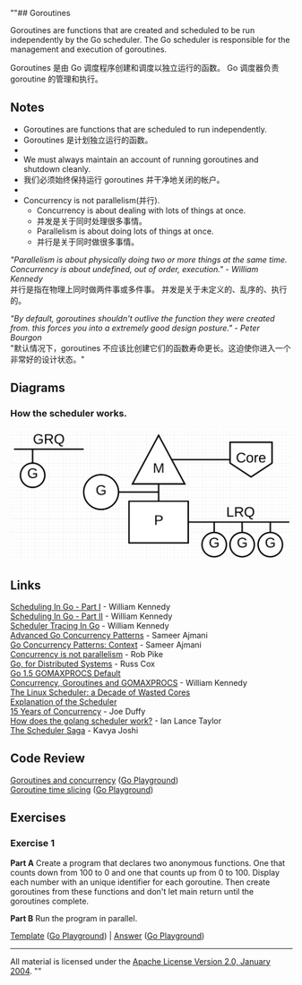 ""## Goroutines

Goroutines are functions that are created and scheduled to be run independently by the Go scheduler. The Go scheduler is responsible for the management and execution of goroutines.

Goroutines 是由 Go 调度程序创建和调度以独立运行的函数。 Go 调度器负责 goroutine 的管理和执行。

## Notes

* Goroutines are functions that are scheduled to run independently.
* Goroutines 是计划独立运行的函数。
* 
* We must always maintain an account of running goroutines and shutdown cleanly.
* 我们必须始终保持运行 goroutines 并干净地关闭的帐户。
* 
* Concurrency is not parallelism(并行).
    * Concurrency is about dealing with lots of things at once.
    * 并发是关于同时处理很多事情。
    * Parallelism is about doing lots of things at once.
    * 并行是关于同时做很多事情。

_"Parallelism is about physically doing two or more things at the same time. Concurrency is about undefined, out of order, execution." - William Kennedy_    
并行是指在物理上同时做两件事或多件事。 并发是关于未定义的、乱序的、执行的。

_"By default, goroutines shouldn't outlive the function they were created from. this forces you into a extremely good design posture." - Peter Bourgon_  
"默认情况下，goroutines 不应该比创建它们的函数寿命更长。这迫使你进入一个非常好的设计状态。"

## Diagrams

### How the scheduler works.

![Ardan Labs](scheduler.png?v=2)

## Links

[Scheduling In Go - Part I](https://www.ardanlabs.com/blog/2018/08/scheduling-in-go-part1.html) - William Kennedy    
[Scheduling In Go - Part II](https://www.ardanlabs.com/blog/2018/08/scheduling-in-go-part2.html) - William Kennedy    
[Scheduler Tracing In Go](https://www.ardanlabs.com/blog/2015/02/scheduler-tracing-in-go.html) - William Kennedy   
[Advanced Go Concurrency Patterns](https://blog.golang.org/advanced-go-concurrency-patterns) - Sameer Ajmani    
[Go Concurrency Patterns: Context](https://blog.golang.org/context) - Sameer Ajmani    
[Concurrency is not parallelism](https://blog.golang.org/concurrency-is-not-parallelism) - Rob Pike    
[Go, for Distributed Systems](https://talks.golang.org/2013/distsys.slide) - Russ Cox    
[Go 1.5 GOMAXPROCS Default](https://docs.google.com/document/d/1At2Ls5_fhJQ59kDK2DFVhFu3g5mATSXqqV5QrxinasI/edit)    
[Concurrency, Goroutines and GOMAXPROCS](https://www.ardanlabs.com/blog/2014/01/concurrency-goroutines-and-gomaxprocs.html) - William Kennedy    
[The Linux Scheduler: a Decade of Wasted Cores](http://www.ece.ubc.ca/~sasha/papers/eurosys16-final29.pdf)    
[Explanation of the Scheduler](https://news.ycombinator.com/item?id=12460807)    
[15 Years of Concurrency](http://joeduffyblog.com/2016/11/30/15-years-of-concurrency/) - Joe Duffy    
[How does the golang scheduler work?](https://www.quora.com/How-does-the-golang-scheduler-work/answer/Ian-Lance-Taylor) - Ian Lance Taylor    
[The Scheduler Saga](https://www.youtube.com/watch?v=YHRO5WQGh0k) - Kavya Joshi

## Code Review

[Goroutines and concurrency](example/goroutine_concurrency/goroutine_concurrency.go) ([Go Playground](https://play.golang.org/p/4n6G3uRDc83))  
[Goroutine time slicing](example2/example2.go) ([Go Playground](https://play.golang.org/p/QtNVo1nb4uQ))  

## Exercises

### Exercise 1

**Part A** Create a program that declares two anonymous functions. One that counts down from 100 to 0 and one that counts up from 0 to 100. Display each number with an unique identifier for each goroutine. Then create goroutines from these functions and don't let main return until the goroutines complete.

**Part B** Run the program in parallel.

[Template](exercises/template1/template1.go) ([Go Playground](https://play.golang.org/p/O0FB2gd6-7d)) |
[Answer](exercises/exercise1/exercise1.go) ([Go Playground](https://play.golang.org/p/uZlHjwf2CXY))
___
All material is licensed under the [Apache License Version 2.0, January 2004](http://www.apache.org/licenses/LICENSE-2.0).
""